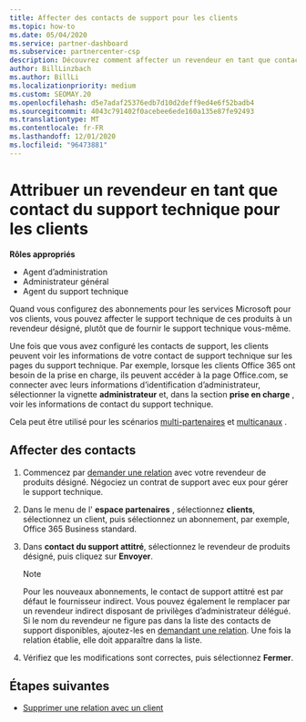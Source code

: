 ```yaml
---
title: Affecter des contacts de support pour les clients
ms.topic: how-to
ms.date: 05/04/2020
ms.service: partner-dashboard
ms.subservice: partnercenter-csp
description: Découvrez comment affecter un revendeur en tant que contact du support technique pour les clients qui ont des abonnements aux services Microsoft.
author: BillLinzbach
ms.author: BillLi
ms.localizationpriority: medium
ms.custom: SEOMAY.20
ms.openlocfilehash: d5e7adaf25376edb7d10d2deff9ed4e6f52badb4
ms.sourcegitcommit: 4043c791402f0acebee6ede160a135e87fe92493
ms.translationtype: MT
ms.contentlocale: fr-FR
ms.lasthandoff: 12/01/2020
ms.locfileid: "96473881"
---
```

# <a name="assign-a-reseller-as-a-technical-support-contact-for-customers"></a>Attribuer un revendeur en tant que contact du support technique pour les clients

**Rôles appropriés**

- Agent d’administration
- Administrateur général
- Agent du support technique


Quand vous configurez des abonnements pour les services Microsoft pour vos clients, vous pouvez affecter le support technique de ces produits à un revendeur désigné, plutôt que de fournir le support technique vous-même.

Une fois que vous avez configuré les contacts de support, les clients peuvent voir les informations de votre contact de support technique sur les pages du support technique. Par exemple, lorsque les clients Office 365 ont besoin de la prise en charge, ils peuvent accéder à la page Office.com, se connecter avec leurs informations d’identification d’administrateur, sélectionner la vignette **administrateur** et, dans la section **prise en charge** , voir les informations de contact du support technique.

Cela peut être utilisé pour les scénarios [multi-partenaires](multipartner.md) et [multicanaux](multichannel.md) . 


## <a name="assign-contacts"></a>Affecter des contacts

1. Commencez par [demander une relation](request-a-relationship-with-a-customer.md) avec votre revendeur de produits désigné. Négociez un contrat de support avec eux pour gérer le support technique.

2. Dans le menu de l' **espace partenaires** , sélectionnez **clients**, sélectionnez un client, puis sélectionnez un abonnement, par exemple, Office 365 Business standard.

3. Dans  **contact du support attitré**, sélectionnez le revendeur de produits désigné, puis cliquez sur **Envoyer**. 

      >[!NOTE]  
      >Pour les nouveaux abonnements, le contact de support attitré est par défaut le fournisseur indirect. Vous pouvez également le remplacer par un revendeur indirect disposant de privilèges d’administrateur délégué.    
    >Si le nom du revendeur ne figure pas dans la liste des contacts de support disponibles, ajoutez-les en [demandant une relation](request-a-relationship-with-a-customer.md). Une fois la relation établie, elle doit apparaître dans la liste.  

4. Vérifiez que les modifications sont correctes, puis sélectionnez **Fermer**.

## <a name="next-steps"></a>Étapes suivantes

- [Supprimer une relation avec un client](remove-a-relationship.md)
